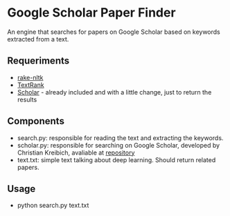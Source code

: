 # Google Scholar Paper Finder

An engine that searches for papers on Google Scholar based on keywords extracted from a text.

## Requeriments

- [rake-nltk](https://github.com/csurfer/rake-nltk)
- [TextRank](https://github.com/davidadamojr/TextRank)
- [Scholar](https://github.com/ckreibich/scholar.py) - already included and with a little change, just to return the results

## Components

- search.py: responsible for reading the text and extracting the keywords.
- scholar.py: responsible for searching on Google Scholar, developed by Christian Kreibich, avaliable at [repository](https://github.com/ckreibich/scholar.py)
- text.txt: simple text talking about deep learning. Should return related papers.

## Usage

- python search.py text.txt
